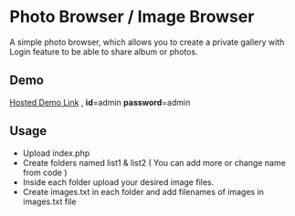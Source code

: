 # Photo Browser / Image Browser
A simple photo browser, which allows you to create a private gallery with Login feature to be able to share album or photos.


## Demo
[Hosted Demo Link](http://z1p.site/photobrowser) , **id**=admin **password**=admin


## Usage
- Upload index.php
- Create folders named list1 & list2 ( You can add more or change name from code )
- Inside each folder upload your desired image files.
- Create images.txt in each folder and add filenames of images in images.txt file
